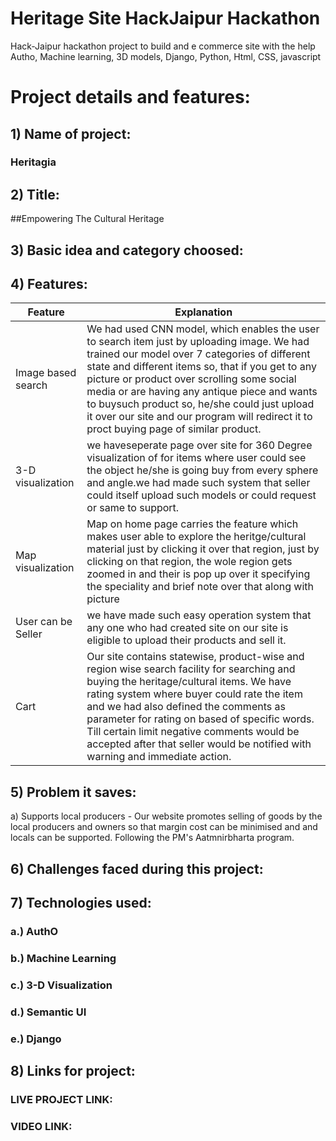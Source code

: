 # Heritage Site HackJaipur Hackathon
Hack-Jaipur hackathon project to build and e commerce site with the help Autho, Machine learning, 3D models,  Django, Python, Html, CSS, javascript

# Project details and features:
## 1) Name of project:
### Heritagia

## 2) Title:
##Empowering The Cultural Heritage 

## 3) Basic idea and category choosed:

## 4) Features:
Feature | Explanation
------------ | -------------
Image based search | We had used CNN model, which enables the user to search item just by uploading image. We had trained our model over 7 categories of different state and different items so, that if you get to any picture or product over scrolling some social media or are having any antique piece and wants to buysuch product so, he/she could just upload it over our site and our program will redirect it to proct buying page of similar product.  
3-D visualization | we haveseperate page over site for 360 Degree visualization of for items where user could see the object he/she is going buy from every sphere and angle.we had made such system that seller could itself upload such models or could request or same to support.
Map visualization | Map on home page carries the feature which makes user able to explore the heritge/cultural material just by clicking it over that region, just by clicking on that region, the wole region gets zoomed in and their is pop up over it specifying the speciality and brief note over that along with picture 
User can be Seller | we have made such easy operation system that any one who had created site on our site is eligible to upload their products and sell it.
Cart | Our site contains statewise, product-wise and region wise search facility for searching and buying the heritage/cultural items. We have rating system where buyer could rate the item and we had also defined the comments as parameter for rating on based of specific words. Till certain limit negative comments would be accepted after that seller would be notified with warning and immediate action.   

## 5) Problem it saves:
a) Supports local producers - Our website promotes selling of goods by the local producers and owners so that margin cost can be minimised and and locals can be supported. Following the PM's Aatmnirbharta program.

## 6) Challenges faced during this project:

## 7) Technologies used:
### a.) AuthO
### b.) Machine Learning
### c.) 3-D Visualization
### d.) Semantic UI
### e.) Django



## 8) Links for project:
### LIVE PROJECT LINK: 
### VIDEO LINK: 

##  
